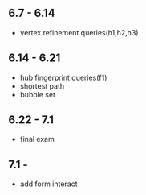 ## 6.7 - 6.14
- vertex refinement queries(h1,h2,h3)
## 6.14 - 6.21
- hub fingerprint queries(f1)
- shortest path
- bubble set

## 6.22 - 7.1

- final exam

## 7.1 -

- add form interact